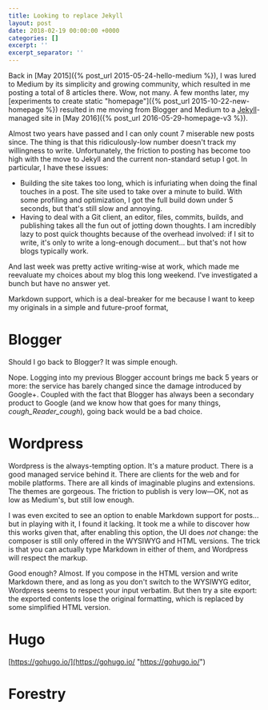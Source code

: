 ```yaml
---
title: Looking to replace Jekyll
layout: post
date: 2018-02-19 00:00:00 +0000
categories: []
excerpt: ''
excerpt_separator: ''
---
```

Back in [May 2015]({% post_url 2015-05-24-hello-medium %}), I was lured to Medium by its simplicity and growing community, which resulted in me posting a total of 8 articles there. Wow, not many. A few months later, my [experiments to create static "homepage"]({% post_url 2015-10-22-new-homepage %}) resulted in me moving from Blogger and Medium to a [Jekyll](https://jekyllrb.com/)-managed site in [May 2016]({% post_url 2016-05-29-homepage-v3 %}).

Almost two years have passed and I can only count 7 miserable new posts since. The thing is that this ridiculously-low number doesn't track my willingness to write. Unfortunately, the friction to posting has become too high with the move to Jekyll and the current non-standard setup I got. In particular, I have these issues:

* Building the site takes too long, which is infuriating when doing the final touches in a post. The site used to take over a minute to build. With some profiling and optimization, I got the full build down under 5 seconds, but that's still slow and annoying.
* Having to deal with a Git client, an editor, files, commits, builds, and publishing takes all the fun out of jotting down thoughts. I am incredibly lazy to post quick thoughts because of the overhead involved: if I sit to write, it's only to write a long-enough document... but that's not how blogs typically work.

And last week was pretty active writing-wise at work, which made me reevaluate my choices about my blog this long weekend. I've investigated a bunch but have no answer yet.

Markdown support, which is a deal-breaker for me because I want to keep my originals in a simple and future-proof format,

# Blogger

Should I go back to Blogger? It was simple enough.

Nope. Logging into my previous Blogger account brings me back 5 years or more: the service has barely changed since the damage introduced by Google+. Coupled with the fact that Blogger has always been a secondary product to Google (and we know how that goes for many things, _cough_Reader_cough_), going back would be a bad choice.

# Wordpress

Wordpress is the always-tempting option. It's a mature product. There is a good managed service behind it. There are clients for the web and for mobile platforms. There are all kinds of imaginable plugins and extensions. The themes are gorgeous. The friction to publish is very low—OK, not as low as Medium's, but still low enough.

I was even excited to see an option to enable Markdown support for posts... but in playing with it, I found it lacking. It took me a while to discover how this works given that, after enabling this option, the UI does _not_ change: the composer is still only offered in the WYSIWYG and HTML versions. The trick is that you can actually type Markdown in either of them, and Wordpress will respect the markup.

Good enough? Almost. If you compose in the HTML version and write Markdown there, and as long as you don't switch to the WYSIWYG editor, Wordpress seems to respect your input verbatim. But then try a site export: the exported contents lose the original formatting, which is replaced by some simplified HTML version.

# Hugo

[https://gohugo.io/](https://gohugo.io/ "https://gohugo.io/")

# Forestry